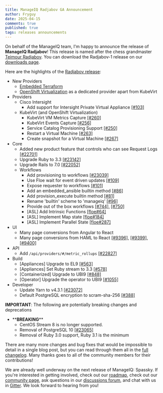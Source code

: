 ```yaml
---
title: ManageIQ Radjabov GA Announcement
author: Fryguy
date: 2025-04-15
comments: true
published: true
tags: releases announcements
---
```


On behalf of the ManageIQ team, I'm happy to announce the release of **ManageIQ Radjabov**! This release is named after the chess grandmaster [Teimour Radjabov](https://en.wikipedia.org/wiki/Teimour_Radjabov). You can download the Radjabov-1 release on our [downloads page](/download).

Here are the highlights of the [Radjabov release](https://github.com/orgs/ManageIQ/projects/19/views/1?filterQuery=status%3ARadjabov):

- New Providers
  - [Embedded Terraform](https://github.com/ManageIQ/manageiq-providers-embedded_terraform)
  - [OpenShift Virtualization](https://github.com/ManageIQ/manageiq-providers-openshift/blob/radjabov/app/models/manageiq/providers/openshift/infra_manager.rb) as a dedicated provider apart from KubeVirt
- Providers
  - Cisco Intersight
    - Add support for Intersight Private Virtual Appliance [[#103]](https://github.com/ManageIQ/manageiq-providers-cisco_intersight/issues/103)
  - KubeVirt (and OpenShift Virtualization)
    - KubeVirt VM Metrics Capture [[#260]](https://github.com/ManageIQ/manageiq-providers-kubevirt/pull/260)
    - KubeVirt Events Capture [[#256]](https://github.com/ManageIQ/manageiq-providers-kubevirt/pull/256)
    - Service Catalog Provisioning Support [[#250]](https://github.com/ManageIQ/manageiq-providers-kubevirt/pull/250)
    - Restart a Virtual Machine [[#263]](https://github.com/ManageIQ/manageiq-providers-kubevirt/pull/263)
    - Create snapshot for a Virtual Machine [[#267]](https://github.com/ManageIQ/manageiq-providers-kubevirt/pull/267)
- Core
  - Added new product feature that controls who can see Request Logs [[#22701]](https://github.com/ManageIQ/manageiq/pull/22701)
  - Upgrade Ruby to 3.3 [[#23142]](https://github.com/ManageIQ/manageiq/pull/23142)
  - Upgrade Rails to 7.0 [[#22052]](https://github.com/ManageIQ/manageiq/issues/22052)
  - Workflows
    - Add provisioning to workflows [[#23039]](https://github.com/ManageIQ/manageiq/pull/23039)
    - Use Floe wait for event driven updates [[#109]](https://github.com/ManageIQ/manageiq-providers-workflows/issues/109)
    - Expose requester to workflows [[#101]](https://github.com/ManageIQ/manageiq-providers-workflows/issues/101)
    - Add an embedded_ansible builtin method [[#86]](https://github.com/ManageIQ/manageiq-providers-workflows/pull/86)
    - Add provision_execute builtin method [[#81]](https://github.com/ManageIQ/manageiq-providers-workflows/pull/81)
    - Rename 'builtin' scheme to 'manageiq' [[#96]](https://github.com/ManageIQ/manageiq-providers-workflows/pull/96)
    - Provide out of the box workflows [[#744]](https://github.com/ManageIQ/manageiq-content/pull/744), [[#750]](https://github.com/ManageIQ/manageiq-content/pull/750)
    - [ASL] Add Intrinsic Functions [[floe#64]](https://github.com/ManageIQ/floe/issues/64)
    - [ASL] Implement Map state [[floe#184]](https://github.com/ManageIQ/floe/pull/184)
    - [ASL] Implement Parallel State [[floe#287]](https://github.com/ManageIQ/floe/issues/287)
- UI
  - Many page conversions from Angular to React
  - Many page conversions from HAML to React [[#9396]](https://github.com/ManageIQ/manageiq-ui-classic/issues/9396), [[#9399]](https://github.com/ManageIQ/manageiq-ui-classic/issues/9399), [[#9400]](https://github.com/ManageIQ/manageiq-ui-classic/issues/9400)
- API
  - Add `/api/providers/#/metric_rollups` [[#22827]](https://github.com/ManageIQ/manageiq/issues/22827)
- Build
  - [Appliances] Upgrade to EL9 [[#563]](https://github.com/ManageIQ/manageiq-appliance-build/pull/563)
  - [Appliances] Set Ruby stream to 3.3 [[#578]](https://github.com/ManageIQ/manageiq-appliance-build/pull/578)
  - [Containerized] Upgrade to UBI9 [[#848]](https://github.com/ManageIQ/manageiq-pods/issues/848)
  - [Operator] Upgrade the operator to UBI9 [[#1055]](https://github.com/ManageIQ/manageiq-pods/pull/1055)
- Developer
  - Update Yarn to v4.3.1 [[#23072]](https://github.com/ManageIQ/manageiq/pull/23072)
  - Default PostgreSQL encryption to scram-sha-256 [[#388]](https://github.com/ManageIQ/manageiq-appliance/pull/388)

**IMPORTANT**: The following are potentially breaking changes and deprecations

- \*\***BREAKING**\*\*
  - CentOS Stream 8 is no longer supported.
  - Removal of PostgreSQL 10 [[#23065]](https://github.com/ManageIQ/manageiq/pull/23065)
  - Removal of Ruby 3.0 support, Ruby 3.1 is the minimum

There are many more changes and bug fixes that would be impossible to detail in a single blog post, but you can read through them all in the [full changelog](/changelog/quinteros-2-to-radjabov-1). Many thanks goes to all of the community members for their contributions!

We are already well underway on the next release of ManageIQ: Spassky. If you're interested in getting involved, check out our [roadmap](https://manageiq.org/roadmap), check out our [community page](https://manageiq.org/community), ask questions in our [discussions forum](https://github.com/ManageIQ/manageiq/discussions), and chat with us in [Gitter](https://gitter.im/ManageIQ/manageiq). We look forward to hearing from you!
